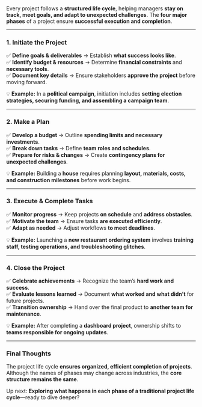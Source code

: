 ### 

Every project follows a **structured life cycle**, helping managers **stay on track, meet goals, and adapt to unexpected challenges**. The **four major phases** of a project ensure **successful execution and completion**.

---

### **1. Initiate the Project**
✅ **Define goals & deliverables** → Establish **what success looks like**.  
✅ **Identify budget & resources** → Determine **financial constraints** and **necessary tools**.  
✅ **Document key details** → Ensure stakeholders **approve the project** before moving forward.  

💡 **Example:** In a **political campaign**, initiation includes **setting election strategies, securing funding, and assembling a campaign team**.

---

### **2. Make a Plan**
✅ **Develop a budget** → Outline **spending limits and necessary investments**.  
✅ **Break down tasks** → Define **team roles and schedules**.  
✅ **Prepare for risks & changes** → Create **contingency plans for unexpected challenges**.  

💡 **Example:** Building a **house** requires planning **layout, materials, costs, and construction milestones** before work begins.

---

### **3. Execute & Complete Tasks**
✅ **Monitor progress** → Keep projects **on schedule** and **address obstacles**.  
✅ **Motivate the team** → Ensure tasks **are executed efficiently**.  
✅ **Adapt as needed** → Adjust workflows **to meet deadlines**.  

💡 **Example:** Launching a **new restaurant ordering system** involves **training staff, testing operations, and troubleshooting glitches**.

---

### **4. Close the Project**
✅ **Celebrate achievements** → Recognize the team’s **hard work and success**.  
✅ **Evaluate lessons learned** → Document **what worked and what didn’t** for future projects.  
✅ **Transition ownership** → Hand over the final product to **another team for maintenance**.  

💡 **Example:** After completing a **dashboard project**, ownership shifts to **teams responsible for ongoing updates**.

---

### **Final Thoughts**
The project life cycle **ensures organized, efficient completion of projects**. Although the names of phases may change across industries, the **core structure remains the same**.

Up next: **Exploring what happens in each phase of a traditional project life cycle**—ready to dive deeper?
